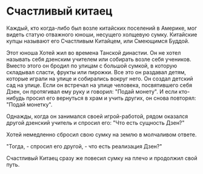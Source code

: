 # Счастливый китаец

Каждый, кто когда-либо был возле китайских поселений в Америке, мог видеть статую отважного юноши, несущего холщевую сумку. Китайские купцы называют его Счастливым Китайцем, или Смеющимся Буддой.

Этот юноша Хотей жил во времена Танской династии. Он не хотел называть себя дзенским учителем или собирать возле себя учеников. Вместо этого он бродил по улицам с большой сумкой, в которую складывал сласти, фрукты или пирожки. Все это он раздавал детям, которые играли на улице и собирались вокруг него. Он создал детский сад на улице. Если он встречал на улице человека, посвятившего себя Дзен, он протягивал ему руку и говорил: "Подай монету". И если кто-нибудь просил его вернуться в храм и учить других, он снова повторял: "Подай монетку".

Однажды, когда он занимался своей игрой-работой, рядом оказался другой дзенский учитель и спросил его: "Что есть сущность Дзен?"

Хотей немедленно сбросил свою сумку на землю в молчаливом ответе.

"Тогда, - спросил его другой, - что есть реализация Дзен?"

Счастливый Китаец сразу же повесил сумку на плечо и продолжил свой путь.
